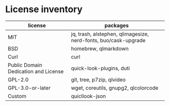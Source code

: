 # License inventory

| license | packages |
| --- | --- |
| MIT | jq, trash, alstephen, qlimagesize, nerd-fonts, buo/cask-upgrade |
| BSD | homebrew, qlmarkdown |
| Curl | curl |
| Public Domain Dedication and License | quick-look-plugins, duti |
| GPL-2.0 | git, tree, p7zip, qlvideo |
| GPL-3.0-or-later | wget, coreutils, gnupg2, qlcolorcode |
| Custom | quicllook-json |
